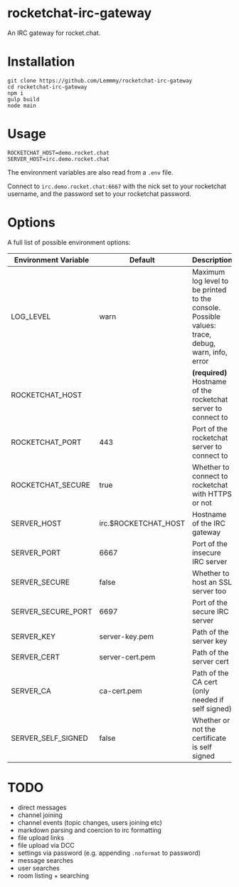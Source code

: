 # rocketchat-irc-gateway

An IRC gateway for rocket.chat.

# Installation

```
git clone https://github.com/Lemmmy/rocketchat-irc-gateway
cd rocketchat-irc-gateway
npm i
gulp build
node main
```

# Usage

```
ROCKETCHAT_HOST=demo.rocket.chat
SERVER_HOST=irc.demo.rocket.chat
```

The environment variables are also read from a `.env` file.

Connect to `irc.demo.rocket.chat:6667` with the nick set to your rocketchat username, and the password set to your rocketchat password.

# Options

A full list of possible environment options:

| Environment Variable | Default              | Description                                                                                      |
|----------------------|----------------------|--------------------------------------------------------------------------------------------------|
| LOG_LEVEL            | warn                 | Maximum log level to be printed to the console. Possible values: trace, debug, warn, info, error |
| ROCKETCHAT_HOST      |                      | **(required)** Hostname of the rocketchat server to connect to                                   |
| ROCKETCHAT_PORT      | 443                  | Port of the rocketchat server to connect to                                                      |
| ROCKETCHAT_SECURE    | true                 | Whether to connect to rocketchat with HTTPS or not                                               |
| SERVER_HOST          | irc.$ROCKETCHAT_HOST | Hostname of the IRC gateway                                                                      |
| SERVER_PORT          | 6667                 | Port of the insecure IRC server                                                                  |
| SERVER_SECURE        | false                | Whether to host an SSL server too                                                                |
| SERVER_SECURE_PORT   | 6697                 | Port of the secure IRC server                                                                    |
| SERVER_KEY           | server-key.pem       | Path of the server key                                                                           |
| SERVER_CERT          | server-cert.pem      | Path of the server cert                                                                          |
| SERVER_CA            | ca-cert.pem          | Path of the CA cert (only needed if self signed)                                                 |
| SERVER_SELF_SIGNED   | false                | Whether or not the certificate is self signed                                                    |

# TODO

- direct messages
- channel joining
- channel events (topic changes, users joining etc)
- markdown parsing and coercion to irc formatting
- file upload links
- file upload via DCC
- settings via password (e.g. appending `.noformat` to password)
- message searches
- user searches
- room listing + searching